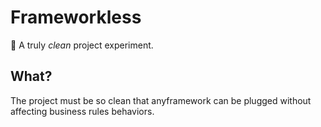 # Frameworkless

🛁 A truly *clean* project experiment.

## What?

The project must be so clean that anyframework can be plugged without affecting business rules behaviors.
